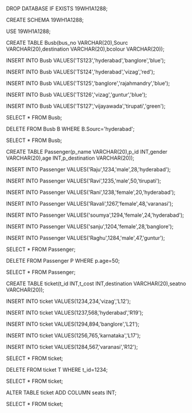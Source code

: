 DROP DATABASE IF EXISTS 19WH1A1288;

CREATE SCHEMA 19WH1A1288;

USE 19WH1A1288;

CREATE TABLE Busb(bus_no VARCHAR(20),Sourc VARCHAR(20),destination VARCHAR(20),bcolour VARCHAR(20));

INSERT INTO Busb VALUES('TS123','hyderabad','banglore','blue');

INSERT INTO Busb VALUES('TS124','hyderabad','vizag','red');

INSERT INTO Busb VALUES('TS125','banglore','rajahmandry','blue');

INSERT INTO Busb VALUES('TS126','vizag','guntur','blue');

INSERT INTO Busb VALUES('TS127','vijayawada','tirupati','green');

SELECT * FROM Busb;

DELETE FROM Busb B WHERE B.Sourc='hyderabad';

SELECT * FROM Busb;

CREATE TABLE Passenger(p_name VARCHAR(20),p_id INT,gender VARCHAR(20),age INT,p_destination VARCHAR(20));

INSERT INTO Passenger VALUES('Raju',1234,'male',28,'hyderabad');

INSERT INTO Passenger VALUES('Ravi',1235,'male',50,'tirupati');

INSERT INTO Passenger VALUES('Rani',1238,'female',20,'hyderabad');

INSERT INTO Passenger VALUES('Ravali',1267,'female',48,'varanasi');

INSERT INTO Passenger VALUES('soumya',1294,'female',24,'hyderabad');

INSERT INTO Passenger VALUES('sanju',1204,'female',28,'banglore');

INSERT INTO Passenger VALUES('Raghu',1284,'male',47,'guntur');

SELECT * FROM Passenger;

DELETE FROM Passenger P WHERE p.age=50;

SELECT * FROM Passenger;

CREATE TABLE ticket(t_id INT,t_cost INT,destination VARCHAR(20),seatno VARCHAR(20));

INSERT INTO ticket VALUES(1234,234,'vizag','L12');

INSERT INTO ticket VALUES(1237,568,'hyderabad','R19');

INSERT INTO ticket VALUES(1294,894,'banglore','L21');

INSERT INTO ticket VALUES(1256,765,'karnataka','L17');

INSERT INTO ticket VALUES(1284,567,'varanasi','R12');

SELECT * FROM ticket;

DELETE FROM ticket T WHERE t_id=1234;

SELECT * FROM ticket;

ALTER TABLE ticket ADD COLUMN seats INT;

SELECT * FROM ticket;
